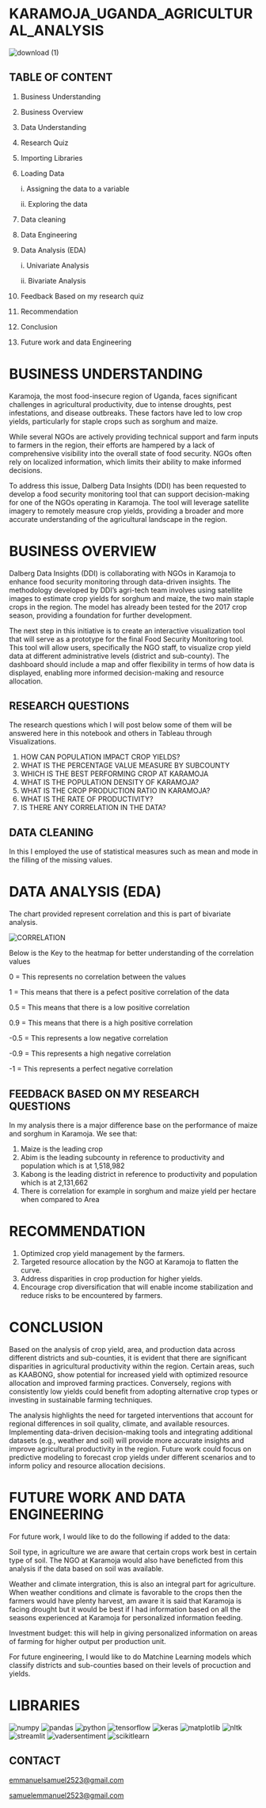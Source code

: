 # KARAMOJA_UGANDA_AGRICULTURAL_ANALYSIS


![download (1)](https://github.com/user-attachments/assets/66e41a1f-92f3-4c22-b32d-15aeac77fbbd)


## **TABLE OF CONTENT**

1. Business Understanding
2. Business Overview
3. Data Understanding
4. Research Quiz
5. Importing Libraries
6. Loading Data

   i. Assigning the data to a variable

   ii. Exploring the data

8. Data cleaning
9. Data Engineering
10. Data Analysis (EDA)
    
    i. Univariate Analysis

    ii. Bivariate Analysis

11. Feedback Based on my research quiz
12.  Recommendation
13.   Conclusion
14.    Future work and data Engineering   

# **BUSINESS UNDERSTANDING**

Karamoja, the most food-insecure region of Uganda, faces significant challenges in agricultural productivity, due to intense droughts, pest infestations, and disease outbreaks. These factors have led to low crop yields, particularly for staple crops such as sorghum and maize.

While several NGOs are actively providing technical support and farm inputs to farmers in the region, their efforts are hampered by a lack of comprehensive visibility into the overall state of food security. NGOs often rely on localized information, which limits their ability to make informed decisions.

To address this issue, Dalberg Data Insights (DDI) has been requested to develop a food security monitoring tool that can support decision-making for one of the NGOs operating in Karamoja. The tool will leverage satellite imagery to remotely measure crop yields, providing a broader and more accurate understanding of the agricultural landscape in the region.

# **BUSINESS OVERVIEW**

Dalberg Data Insights (DDI) is collaborating with NGOs in Karamoja to enhance food security monitoring through data-driven insights. The methodology developed by DDI’s agri-tech team involves using satellite images to estimate crop yields for sorghum and maize, the two main staple crops in the region. The model has already been tested for the 2017 crop season, providing a foundation for further development.

The next step in this initiative is to create an interactive visualization tool that will serve as a prototype for the final Food Security Monitoring tool. This tool will allow users, specifically the NGO staff, to visualize crop yield data at different administrative levels (district and sub-county). The dashboard should include a map and offer flexibility in terms of how data is displayed, enabling more informed decision-making and resource allocation.

## **RESEARCH QUESTIONS**
The research questions which I will post below some of them will be answered here in this notebook and others in Tableau through Visualizations.

1. HOW CAN POPULATION IMPACT CROP YIELDS?
2. WHAT IS THE PERCENTAGE VALUE MEASURE BY SUBCOUNTY
3. WHICH IS THE BEST PERFORMING CROP AT KARAMOJA
4. WHAT IS THE POPULATION DENSITY OF KARAMOJA?
5. WHAT IS THE CROP PRODUCTION RATIO IN KARAMOJA?
6. WHAT IS THE RATE OF PRODUCTIVITY?
7. IS THERE ANY CORRELATION IN THE DATA?

## **DATA CLEANING**

In this I employed the use of statistical measures such as mean and mode in the filling of the missing values.

# **DATA ANALYSIS (EDA)**

The chart provided represent correlation and this is part of  bivariate analysis.

![CORRELATION](https://github.com/user-attachments/assets/93fbed58-09b1-4e74-bbf0-bf9ec450d184)

Below is the Key to the heatmap for better understanding of the correlation values

0 = This represents no correlation between the values

1 = This means that there is a pefect positive correlation of the data

0.5 = This means that there is a low positive correlation

0.9 = This means that there is a high positive correlation

-0.5 = This represents a low negative correlation

-0.9 = This represents a high negative correlation

-1 = This represents a perfect negative correlation

## **FEEDBACK BASED ON MY RESEARCH QUESTIONS**

In my analysis there is a major difference base on the performance of maize and sorghum in Karamoja. We see that:

1. Maize is the leading crop
2. Abim is the leading subcounty in reference to productivity and population which is at 1,518,982
3. Kabong is the leading district in reference to productivity and population which is at 2,131,662
4. There is correlation for example in sorghum and maize yield per hectare when compared to Area

# **RECOMMENDATION**

1. Optimized crop yield management by the farmers.
2. Targeted resource allocation by the NGO at Karamoja to flatten the curve.
3. Address disparities in crop production for higher yields.
4. Encourage crop diversification that will enable income stabilization and reduce risks to be encountered by farmers.

# **CONCLUSION**
Based on the analysis of crop yield, area, and production data across different districts and sub-counties, it is evident that there are significant disparities in agricultural productivity within the region. Certain areas, such as KAABONG, show potential for increased yield with optimized resource allocation and improved farming practices. Conversely, regions with consistently low yields could benefit from adopting alternative crop types or investing in sustainable farming techniques.

The analysis highlights the need for targeted interventions that account for regional differences in soil quality, climate, and available resources. Implementing data-driven decision-making tools and integrating additional datasets (e.g., weather and soil) will provide more accurate insights and improve agricultural productivity in the region. Future work could focus on predictive modeling to forecast crop yields under different scenarios and to inform policy and resource allocation decisions.

# **FUTURE WORK AND DATA ENGINEERING**

For future work, I would like to do the following if added to the data:

Soil type, in agriculture we are aware that certain crops work best in certain type of soil. The NGO at Karamoja would also have beneficted from this analysis if the data based on soil was available.

Weather and climate intergration, this is also an integral part for agriculture. When weather conditions and climate is favorable to the crops then the farmers would have plenty harvest, am aware it is said that Karamoja is facing drought but it would be best if I had information based on all the seasons experienced at Karamoja for personalized information feeding.

Investment budget: this will help in giving personalized information on areas of farming for higher output per production unit.

For future engineering, I would like to do Matchine Learning models which classify districts and sub-counties based on their levels of procuction and yields.

# **LIBRARIES**

![numpy](https://img.shields.io/badge/Numpy-777BB4?style=for-the-badge&logo=numpy&logoColor=white)
![pandas](https://img.shields.io/badge/Pandas-2C2D72?style=for-the-badge&logo=pandas&logoColor=white)
![python](https://img.shields.io/badge/Python-FFD43B?style=for-the-badge&logo=python&logoColor=blue)
![tensorflow](https://img.shields.io/badge/tensorflow-FF6F00?style=for-the-badge&logo=tensorflow&logoColor=blue)
![keras](https://img.shields.io/badge/keras-D00000?style=for-the-badge&logo=keras&logoColor=white)
![matplotlib](https://img.shields.io/badge/Matplotlib-11557c?style=for-the-badge&logo=python&logoColor=white)
![nltk](https://img.shields.io/badge/NLTK-154f3c?style=for-the-badge&logo=python&logoColor=white)
![streamlit](https://img.shields.io/badge/streamlit-FF4B4B?style=for-the-badge&logo=streamlit&logoColor=pink)
![vadersentiment](https://img.shields.io/badge/vaderSentiment-7D4698?style=for-the-badge&logo=python&logoColor=white)
![scikitlearn](https://img.shields.io/badge/scikit_learn-F7931E?style=for-the-badge&logo=scikit-learn&logoColor=white)

## **CONTACT**

emmanuelsamuel2523@gmail.com

samuelemmanuel2523@gmail.com

